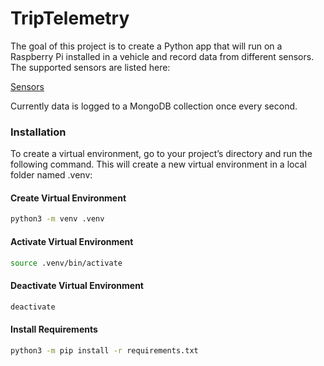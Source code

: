 # TripTelemetry

The goal of this project is to create a Python app that will run on a Raspberry Pi installed in a vehicle and record data from different sensors.  The supported sensors are listed here:

[Sensors](SENSORS.md)

Currently data is logged to a MongoDB collection once every second.


### Installation

To create a virtual environment, go to your project’s directory and run the following command. This will create a new virtual environment in a local folder named .venv:

#### Create Virtual Environment
```bash
python3 -m venv .venv
```

#### Activate Virtual Environment
```bash
source .venv/bin/activate
```

#### Deactivate Virtual Environment
```bash
deactivate
```

#### Install Requirements
```bash
python3 -m pip install -r requirements.txt
```